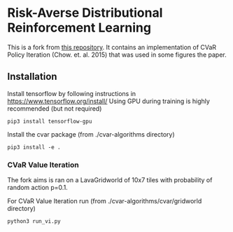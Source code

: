 # Risk-Averse Distributional Reinforcement Learning

This is a fork from [this repository](https://github.com/Silvicek/cvar-algorithms). It contains an implementation of CVaR Policy Iteration (Chow. et. al. 2015) that was used in some figures the paper.

## Installation

Install tensorflow by following instructions in https://www.tensorflow.org/install/
Using GPU during training is highly recommended (but not required)

    pip3 install tensorflow-gpu


Install the cvar package (from ./cvar-algorithms directory)

    pip3 install -e .

### CVaR Value Iteration

The fork aims is ran on a LavaGridworld of 10x7 tiles with probability of random action p=0.1.

For CVaR Value Iteration run (from ./cvar-algorithms/cvar/gridworld directory)

    python3 run_vi.py



